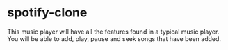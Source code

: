 # spotify-clone
This music player will have all the features found in a typical music player. You will be able to add, play, pause and seek songs that have been added. 
